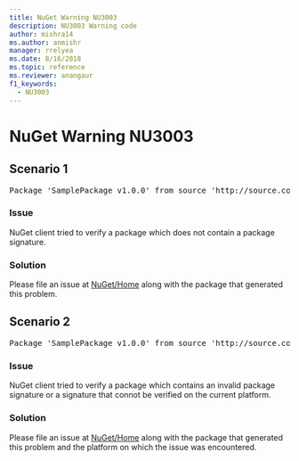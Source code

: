 ```yaml
---
title: NuGet Warning NU3003
description: NU3003 Warning code
author: mishra14
ms.author: anmishr
manager: rrelyea
ms.date: 8/16/2018
ms.topic: reference
ms.reviewer: anangaur
f1_keywords:
  - NU3003
---
```


# NuGet Warning NU3003

## Scenario 1

<pre>Package 'SamplePackage v1.0.0' from source 'http://source.com/index.json': The package is not signed. Unable to verify signature from an unsigned package.</pre>

### Issue

NuGet client tried to verify a package which does not contain a package signature.


### Solution

Please file an issue at [NuGet/Home](https://github.com/NuGet/Home/issues) along with the package that generated this problem.



## Scenario 2

<pre>Package 'SamplePackage v1.0.0' from source 'http://source.com/index.json': The package signature is invalid or cannot be verified on this platform.</pre>

### Issue

NuGet client tried to verify a package which contains an invalid package signature or a signature that connot be verified on the current platform.


### Solution

Please file an issue at [NuGet/Home](https://github.com/NuGet/Home/issues) along with the package that generated this problem and the platform on which the issue was encountered.


